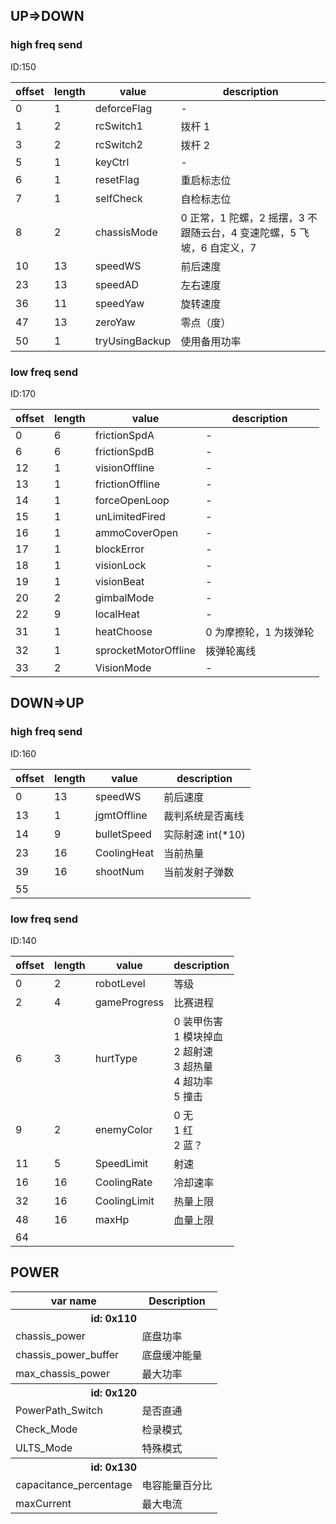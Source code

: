 ## UP=>DOWN

### high freq send

ID:150

| offset | length | value          | description                                                           |
| ------ | ------ | -------------- | --------------------------------------------------------------------- |
| 0      | 1      | deforceFlag    | -                                                                     |
| 1      | 2      | rcSwitch1      | 拨杆 1                                                                |
| 3      | 2      | rcSwitch2      | 拨杆 2                                                                |
| 5      | 1      | keyCtrl        | -                                                                     |
| 6      | 1      | resetFlag      | 重启标志位                                                            |
| 7      | 1      | selfCheck      | 自检标志位                                                            |
| 8      | 2      | chassisMode    | 0 正常，1 陀螺，2 摇摆，3 不跟随云台，4 变速陀螺，5 飞坡，6 自定义，7 |
| 10     | 13     | speedWS        | 前后速度                                                              |
| 23     | 13     | speedAD        | 左右速度                                                              |
| 36     | 11     | speedYaw       | 旋转速度                                                              |
| 47     | 13     | zeroYaw        | 零点（度）                                                            |
| 50     | 1      | tryUsingBackup | 使用备用功率                                                          |

### low freq send

ID:170

| offset | length | value                | description            |
| ------ | ------ | -------------------- | ---------------------- |
| 0      | 6      | frictionSpdA         | -                      |
| 6      | 6      | frictionSpdB         | -                      |
| 12     | 1      | visionOffline        | -                      |
| 13     | 1      | frictionOffline      | -                      |
| 14     | 1      | forceOpenLoop        | -                      |
| 15     | 1      | unLimitedFired       | -                      |
| 16     | 1      | ammoCoverOpen        | -                      |
| 17     | 1      | blockError           | -                      |
| 18     | 1      | visionLock           | -                      |
| 19     | 1      | visionBeat           | -                      |
| 20     | 2      | gimbalMode           | -                      |
| 22     | 9      | localHeat            | -                      |
| 31     | 1      | heatChoose           | 0 为摩擦轮，1 为拨弹轮 |
| 32     | 1      | sprocketMotorOffline | 拨弹轮离线             |
| 33     | 2      | VisionMode           | -                      |

## DOWN=>UP

### high freq send

ID:160

| offset | length | value       | description        |
| ------ | ------ | ----------- | ------------------ |
| 0      | 13     | speedWS     | 前后速度           |
| 13     | 1      | jgmtOffline | 裁判系统是否离线   |
| 14     | 9      | bulletSpeed | 实际射速 int(\*10) |
| 23     | 16     | CoolingHeat | 当前热量           |
| 39     | 16     | shootNum    | 当前发射子弹数     |
| 55     |

### low freq send

ID:140

| offset | length | value        | description                                                                   |
| ------ | ------ | ------------ | ----------------------------------------------------------------------------- |
| 0      | 2      | robotLevel   | 等级                                                                          |
| 2      | 4      | gameProgress | 比赛进程                                                                      |
| 6      | 3      | hurtType     | 0 装甲伤害<br>1 模块掉血<br>2 超射速<br>3 超热量<br>4 超功率<br>5 撞击 |
| 9      | 2      | enemyColor   | 0 无<br>1 红<br>2 蓝？                                                        |
| 11     | 5      | SpeedLimit   | 射速                                                                          |
| 16     | 16     | CoolingRate  | 冷却速率                                                                      |
| 32     | 16     | CoolingLimit | 热量上限                                                                      |
| 48     | 16     | maxHp        | 血量上限                                                                      |
| 64     |

## POWER

<table>
    <tr>
        <th>var name</th>
        <th>Description</th>
    <tr>
    <tr>
        <th colspan="2" :--:>id: 0x110</th>
    <tr>
    <tr>
        <td>chassis_power</td>
        <td>底盘功率</td>
    <tr>
    <tr>
        <td>chassis_power_buffer</td>
        <td>底盘缓冲能量</td>
    <tr>    
    <tr>
        <td>max_chassis_power</td>
        <td>最大功率</td>
    <tr>
    <tr>
        <th colspan="2" :--:>id: 0x120</th>
    <tr>
    <tr>
        <td>PowerPath_Switch</td>
        <td>是否直通</td>
    <tr>
    <tr>
        <td>Check_Mode</td>
        <td>检录模式</td>
    <tr>    
    <tr>
        <td>ULTS_Mode</td>
        <td>特殊模式</td>
    <tr>
        <th colspan="2" :--:>id: 0x130</th>
    <tr>
    <tr>
        <td>capacitance_percentage</td>
        <td>电容能量百分比</td>
    <tr>
    <tr>
        <td>maxCurrent</td>
        <td>最大电流</td>
    <tr>    
</table>
